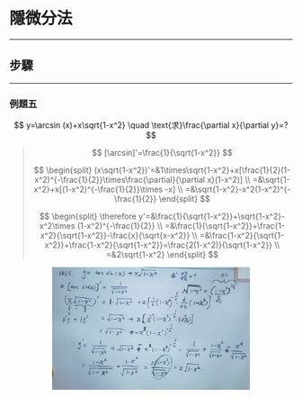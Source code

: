 # 隱微分法

---

## 步驟

---

### 例題五

$$
y=\arcsin (x)+x\sqrt{1-x^2} \quad \text{求}\frac{\partial x}{\partial y}=?
$$

> $$
> [\arcsin]'=\frac{1}{\sqrt{1-x^2}}
> $$
>
> $$
> \begin{split}
>   (x\sqrt{1-x^2})'=&1\times\sqrt{1-x^2}+x[\frac{1}{2}(1-x^2)^{-\frac{1}{2}}\times\frac{\partial}{\partial x}(1-x^2)] \\
>   =&\sqrt{1-x^2}+x[(1-x^2)^{-\frac{1}{2}}\times -x] \\
>   =&\sqrt{1-x^2}-x^2(1-x^2)^{-\frac{1}{2}}
> \end{split}
> $$
>
> $$
> \begin{split}
>     \therefore y'=&\frac{1}{\sqrt{1-x^2}}+\sqrt{1-x^2}-x^2\times (1-x^2)^{-\frac{1}{2}} \\
>     =&\frac{1}{\sqrt{1-x^2}}+\frac{1-x^2}{\sqrt{1-x^2}}-\frac{x}{\sqrt{x-x^2}} \\
>     =&\frac{1-x^2}{\sqrt{1-x^2}}+\frac{1-x^2}{\sqrt{1-x^2}}=\frac{2(1-x^2)}{\sqrt{1-x^2}} \\
>     =&2\sqrt{1-x^2}
> \end{split}
> $$

<div align="center"><img src=./Pictrue/IMG_20221122_113428.jpg width=70%></div>